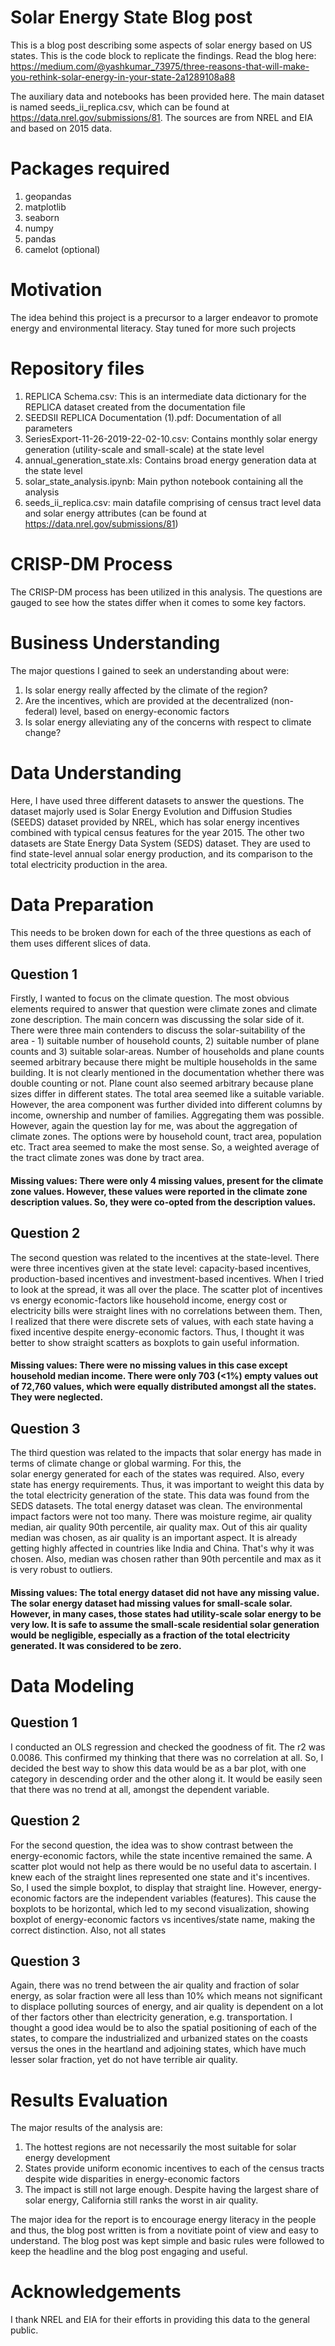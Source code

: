 # Solar Energy State Blog post
This is a blog post describing some aspects of solar energy based on US states. This is the code block to replicate the findings. Read the blog here: https://medium.com/@yashkumar_73975/three-reasons-that-will-make-you-rethink-solar-energy-in-your-state-2a1289108a88

The auxiliary data and notebooks has been provided here. The main dataset is named seeds_ii_replica.csv, which can be found at https://data.nrel.gov/submissions/81. The sources are from NREL and EIA and based on 2015 data.

# Packages required
1. geopandas
2. matplotlib
3. seaborn
4. numpy
5. pandas
6. camelot (optional)

# Motivation
The idea behind this project is a precursor to a larger endeavor to promote energy and environmental literacy. Stay tuned for more such projects

# Repository files
1. REPLICA Schema.csv: This is an intermediate data dictionary for the REPLICA dataset created from the documentation file
2. SEEDSII REPLICA Documentation (1).pdf: Documentation of all parameters
3. SeriesExport-11-26-2019-22-02-10.csv: Contains monthly solar energy generation (utility-scale and small-scale) at the state level
4. annual_generation_state.xls: Contains broad energy generation data at the state level
5. solar_state_analysis.ipynb: Main python notebook containing all the analysis
6. seeds_ii_replica.csv: main datafile comprising of census tract level data and solar energy attributes (can be found at https://data.nrel.gov/submissions/81)

# CRISP-DM Process
The CRISP-DM process has been utilized in this analysis. The questions are gauged to see how the states differ when it comes to some key factors.

# Business Understanding
The major questions I gained to seek an understanding about were:
1) Is solar energy really affected by the climate of the region?
2) Are the incentives, which are provided at the decentralized (non-federal) level, based on energy-economic factors
3) Is solar energy alleviating any of the concerns with respect to climate change?

# Data Understanding
Here, I have used three different datasets to answer the questions. The dataset majorly used is Solar Energy Evolution and Diffusion Studies (SEEDS) dataset provided by NREL, which has solar energy incentives combined with typical census features for the year 2015. The other two datasets are State Energy Data System (SEDS) dataset. They are used to find state-level annual solar energy production, and its comparison to the total electricity production in the area.

# Data Preparation
This needs to be broken down for each of the three questions as each of them uses different slices of data.

## Question 1
Firstly, I wanted to focus on the climate question. The most obvious elements required to answer that question were climate zones and climate zone description. The main concern was discussing the solar side of it. There were three main contenders to discuss the solar-suitability of the area - 1) suitable number of household counts, 2) suitable number of plane counts and 3) suitable solar-areas. Number of households and plane counts seemed arbitrary because there might be multiple households in the same building. It is not clearly mentioned in the documentation whether there was double counting or not. Plane count also seemed arbitrary because plane sizes differ in different states. The total area seemed like a suitable variable. However, the area component was further divided into different columns by income, ownership and number of families. Aggregating them was possible. However, again the question lay for me, was about the aggregation of climate zones. The options were by household count, tract area, population etc. Tract area seemed to make the most sense. So, a weighted average of the tract climate zones was done by tract area.

#### Missing values: There were only 4 missing values, present for the climate zone values. However, these values were reported in the climate zone description values. So, they were co-opted from the description values.

## Question 2
The second question was related to the incentives at the state-level. There were three incentives given at the state level: capacity-based incentives, production-based incentives and investment-based incentives. When I tried to look at the spread, it was all over the place. The scatter plot of incentives vs energy economic-factors like household income, energy cost or electricity bills were straight lines with no correlations between them. Then, I realized that there were discrete sets of values, with each state having a fixed incentive despite energy-economic factors. Thus, I thought it was better to show straight scatters as boxplots to gain useful information.

#### Missing values: There were no missing values in this case except household median income. There were only 703 (<1%) empty values out of 72,760 values, which were equally distributed amongst all the states. They were neglected.

## Question 3
The third question was related to the impacts that solar energy has made in terms of climate change or global warming. For this, the  
solar energy generated for each of the states was required. Also, every state has energy requirements. Thus, it was important to weight this data by the total electricity generation of the state. This data was found from the SEDS datasets. The total energy dataset was clean. The environmental impact factors were not too many. There was moisture regime, air quality median, air quality 90th percentile, air quality max. Out of this air quality median was chosen, as air quality is an important aspect. It is already getting highly affected in countries like India and China. That's why it was chosen. Also, median was chosen rather than 90th percentile and max as it is very robust to outliers.

#### Missing values: The total energy dataset did not have any missing value. The solar energy dataset had missing values for small-scale solar. However, in many cases, those states had utility-scale solar energy to be very low. It is safe to assume the small-scale residential solar generation would be negligible, especially as a fraction of the total electricity generated. It was considered to be zero.

# Data Modeling

## Question 1

I conducted an OLS regression and checked the goodness of fit. The r2 was 0.0086. This confirmed my thinking that there was no correlation at all. So, I decided the best way to show this data would be as a bar plot, with one category in descending order and the other along it. It would be easily seen that there was no trend at all, amongst the dependent variable.

## Question 2

For the second question, the idea was to show contrast between the energy-economic factors, while the state incentive remained the same. A scatter plot would not help as there would be no useful data to ascertain. I knew each of the straight lines represented one state and it's incentives. So, I used the simple boxplot, to display that straight line. However, energy-economic factors are the independent variables (features). This cause the boxplots to be horizontal, which led to my second visualization, showing boxplot of energy-economic factors vs incentives/state name, making the correct distinction. Also, not all states

## Question 3

Again, there was no trend between the air quality and fraction of solar energy, as solar fraction were all less than 10% which means not significant to displace polluting sources of energy, and air quality is dependent on a lot of ther factors other than electricity generation, e.g. transportation. I thought a good idea would be to also the spatial positioning of each of the states, to compare the industrialized and urbanized states on the coasts versus the ones in the heartland and adjoining states, which have much lesser solar fraction, yet do not have terrible air quality.

# Results Evaluation
The major results of the analysis are:
1. The hottest regions are not necessarily the most suitable for solar energy development
2. States provide uniform economic incentives to each of the census tracts despite wide disparities in energy-economic factors
3. The impact is still not large enough. Despite having the largest share of solar energy, California still ranks the worst in air quality.

The major idea for the report is to encourage energy literacy in the people and thus, the blog post written is from a novitiate point of view and easy to understand. The blog post was kept simple and basic rules were followed to keep the headline and the blog post engaging and useful.

# Acknowledgements
I thank NREL and EIA for their efforts in providing this data to the general public.
